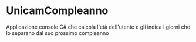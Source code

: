 # UnicamCompleanno
Applicazione console C# che calcola l'età dell'utente e gli indica i giorni che lo separano dal suo prossimo compleanno
